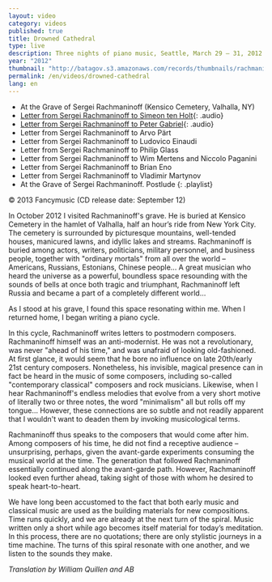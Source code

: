 ```yaml
---
layout: video
category: videos
published: true
title: Drowned Cathedral
type: live
description: Three nights of piano music, Seattle, March 29 – 31, 2012
year: "2012"
thumbnail: "http://batagov.s3.amazonaws.com/records/thumbnails/rachmaninoff%20cover.jpg"
permalink: /en/videos/drowned-cathedral
lang: en
---
```


- At the Grave of Sergei Rachmaninoff (Kensico Cemetery, Valhalla, NY) [<i class="fa fa-youtube-play"></i>](http://www.youtube.com/watch?v=lKmYqfQxAdY)
- [Letter from Sergei Rachmaninoff to Simeon ten Holt](http://batagov.s3.amazonaws.com/records/sounds/to_simeon_ten_holt.mp3){: .audio} [<i class="fa fa-youtube-play"></i>](http://www.youtube.com/watch?v=_kOQsIF3KDw)
- [Letter from Sergei Rachmaninoff to Peter Gabriel](http://batagov.s3.amazonaws.com/records/sounds/to_peter_gabriel.mp3){: .audio} [<i class="fa fa-youtube-play"></i>](http://www.youtube.com/watch?v=-iiLHdASnqA)
- Letter from Sergei Rachmaninoff to Arvo Pärt
- Letter from Sergei Rachmaninoff to Ludovico Einaudi
- Letter from Sergei Rachmaninoff to Philip Glass
- Letter from Sergei Rachmaninoff to Wim Mertens and Niccolo Paganini
- Letter from Sergei Rachmaninoff to Brian Eno
- Letter from Sergei Rachmaninoff to Vladimir Martynov
- At the Grave of Sergei Rachmaninoff. Postlude
{: .playlist}

© 2013 Fancymusic (CD release date: September 12)

In October 2012 I visited Rachmaninoff's grave. He is buried at Kensico Cemetery in the hamlet of Valhalla, half an hour’s ride from New York City. The cemetery is surrounded by picturesque mountains, well-tended houses, manicured lawns, and idyllic lakes and streams. Rachmaninoff is buried among actors, writers, politicians, military personnel, and business people, together with "ordinary mortals" from all over the world – Americans, Russians, Estonians, Chinese people... A great musician who heard the universe as a powerful, boundless space resounding with the sounds of bells at once both tragic and triumphant, Rachmaninoff left Russia and became a part of a completely different world…

As I stood at his grave, I found this space resonating within me. When I returned home, I began writing a piano cycle.

In this cycle, Rachmaninoff writes letters to postmodern composers. Rachmaninoff himself was an anti-modernist. He was not a revolutionary, was never "ahead of his time," and was unafraid of looking old-fashioned. At first glance, it would seem that he bore no influence on late 20th/early 21st century composers. Nonetheless, his invisible, magical presence can in fact be heard in the music of some composers, including so-called "contemporary classical" composers and rock musicians. Likewise, when I hear Rachmaninoff's endless melodies that evolve from a very short motive of literally two or three notes, the word "minimalism" all but rolls off my tongue… However, these connections are so subtle and not readily apparent that I wouldn't want to deaden them by invoking musicological terms.

Rachmaninoff thus speaks to the composers that would come after him. Among composers of his time, he did not find a receptive audience – unsurprising, perhaps, given the avant-garde experiments consuming the musical world at the time. The generation that followed Rachmaninoff essentially continued along the avant-garde path. However, Rachmaninoff looked even further ahead, taking sight of those with whom he desired to speak heart-to-heart.

We have long been accustomed to the fact that both early music and classical music are used as the building materials for new compositions. Time runs quickly, and we are already at the next turn of the spiral. Music written only a short while ago becomes itself material for today’s meditation. In this process, there are no quotations; there are only stylistic journeys in a time machine. The turns of this spiral resonate with one another, and we listen to the sounds they make.

_Translation by William Quillen and AB_